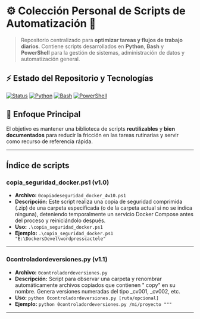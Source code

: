 # ⚙️ Colección Personal de Scripts de Automatización 🚀

> Repositorio centralizado para **optimizar tareas y flujos de trabajo diarios**. Contiene scripts desarrollados en **Python**, **Bash** y **PowerShell** para la gestión de sistemas, administración de datos y automatización general.

## ⚡ Estado del Repositorio y Tecnologías
[![Status](https://img.shields.io/badge/Status-Activo-green)]()
[![Python](https://img.shields.io/badge/Scripts-Python-blue?logo=python&logoColor=white)](./python)
[![Bash](https://img.shields.io/badge/Scripts-Bash-lightgrey?logo=gnu-bash&logoColor=white)](./bash)
[![PowerShell](https://img.shields.io/badge/Scripts-PowerShell-5391FE?logo=powershell&logoColor=white)](./powershell)

## 🎯 Enfoque Principal

El objetivo es mantener una biblioteca de scripts **reutilizables** y **bien documentados** para reducir la fricción en las tareas rutinarias y servir como recurso de referencia rápida.

***


## Índice de scripts

### copia_seguridad_docker.ps1 (v1.0)
- **Archivo:** `0copiadeseguridad_docker_4w10.ps1`
- **Descripción:** Este script realiza una copia de seguridad comprimida (.zip) de una carpeta especificada (o de la carpeta actual si no se indica ninguna), deteniendo temporalmente un servicio Docker Compose antes del proceso y reiniciándolo después.
- **Uso:** `.\copia_seguridad_docker.ps1`
- **Ejemplo:** `.\copia_seguridad_docker.ps1 "E:\DockersDevel\wordpresscactele"`

---

### 0controladordeversiones.py (v1.1)
- **Archivo:** `0controladordeversiones.py`
- **Descripción:** Script para observar una carpeta y renombrar automáticamente archivos copiados que contienen " copy" en su nombre. Genera versiones numeradas del tipo _cv001, _cv002, etc.
- **Uso:** `python 0controladordeversiones.py [ruta/opcional]`
- **Ejemplo:** `python 0controladordeversiones.py /mi/proyecto """`

---


